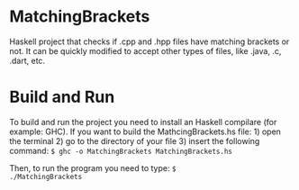 # MatchingBrackets
Haskell project that checks if .cpp and .hpp files have matching brackets or not.
It can be quickly modified to accept other types of files, like .java, .c, .dart, etc.

<h1>Build and Run</h1>
To build and run the project you need to install an Haskell compilare (for example: GHC).
If you want to build the MathcingBrackets.hs file:
	1) open the terminal
	2) go to the directory of your file
	3) insert the following command:
	<code>$ ghc -o MatchingBrackets MatchingBrackets.hs</code>

Then, to run the program you need to type:
<code>$ ./MatchingBrackets</code>